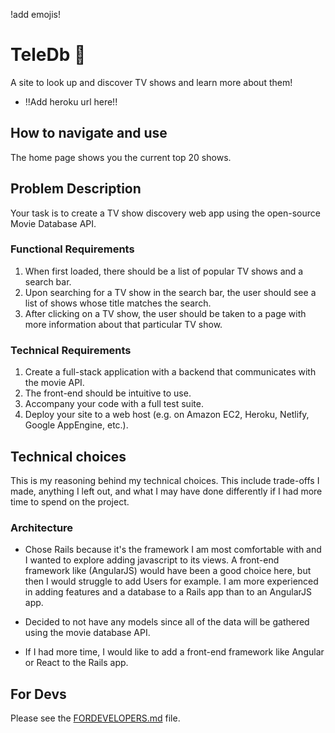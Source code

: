 !add emojis!

# TeleDb :movie_camera:
A site to look up and discover TV shows and learn more about them!

* !!Add heroku url here!!

## How to navigate and use
The home page shows you the current top 20 shows.

## Problem Description

Your task is to create a TV show discovery web app using the open-source Movie Database API.

### Functional Requirements
1. When first loaded, there should be a list of popular TV shows and a search bar.
2. Upon searching for a TV show in the search bar, the user should see a list of shows whose title matches the search.
3. After clicking on a TV show, the user should be taken to a page with more information about that particular TV show.

### Technical Requirements
1. Create a full-stack application with a backend that communicates with the movie API.
2. The front-end should be intuitive to use.
3. Accompany your code with a full test suite.
4. Deploy your site to a web host (e.g. on Amazon EC2, Heroku, Netlify, Google AppEngine, etc.).

## Technical choices
This is my reasoning behind my technical choices. This include trade-offs I made, anything I left out, and what I may have done differently if I had more time to spend on the project.

### Architecture

* Chose Rails because it's the framework I am most comfortable with and I wanted to explore adding javascript to its views. A front-end framework like (AngularJS) would have been a good choice here, but then I would struggle to add Users for example. I am more experienced in adding features and a database to a Rails app than to an AngularJS app.

* Decided to not have any models since all of the data will be gathered using the movie database API.

* If I had more time, I would like to add a front-end framework like Angular or React to the Rails app.


## For Devs
Please see the [FORDEVELOPERS.md](FORDEVELOPERS.md) file.
